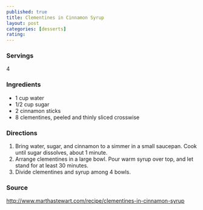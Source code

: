 ```yaml
---
published: true
title: Clementines in Cinnamon Syrup
layout: post
categories: [desserts]
rating: 
---
```

### Servings
4

### Ingredients
- 1 cup water
- 1/2 cup sugar
- 2 cinnamon sticks
- 8 clementines, peeled and thinly sliced crosswise




### Directions
1. Bring water, sugar, and cinnamon to a simmer in a small saucepan. Cook until sugar dissolves, about 1 minute.
2. Arrange clementines in a large bowl. Pour warm syrup over top, and let stand for at least 30 minutes.
3. Divide clementines and syrup among 4 bowls.

### Source
<a href="http://www.marthastewart.com/recipe/clementines-in-cinnamon-syrup" target="new">http://www.marthastewart.com/recipe/clementines-in-cinnamon-syrup</a>
